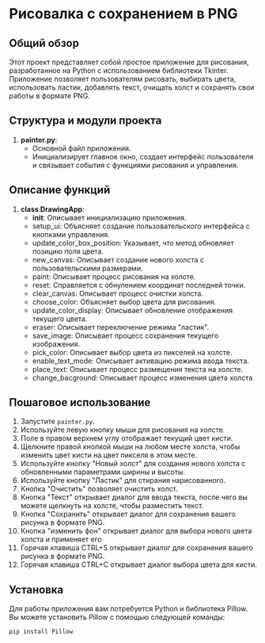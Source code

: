 # Рисовалка с сохранением в PNG

## Общий обзор

Этот проект представляет собой простое приложение для рисования, разработанное на Python с использованием библиотеки Tkinter. Приложение позволяет пользователям рисовать, выбирать цвета, использовать ластик, добавлять текст, очищать холст и сохранять свои работы в формате PNG.

## Структура и модули проекта

1. **painter.py**:
   - Основной файл приложения.
   - Инициализирует главное окно, создает интерфейс пользователя и связывает события с функциями рисования и управления.

## Описание функций

1. **class DrawingApp**:
   - __init__: Описывает инициализацию приложения.
   - setup_ui: Объясняет создание пользовательского интерфейса с кнопками управления.
   - update_color_box_position: Указывает, что метод обновляет позицию поля цвета.
   - new_canvas: Описывает создание нового холста с пользовательскими размерами.
   - paint: Описывает процесс рисования на холсте.
   - reset: Справляется с обнулением координат последней точки.
   - clear_canvas: Описывает процесс очистки холста.
   - choose_color: Объясняет выбор цвета для рисования.
   - update_color_display: Описывает обновление отображения текущего цвета.
   - eraser: Описывает переключение режима "ластик".
   - save_image: Описывает процесс сохранения текущего изображения.
   - pick_color: Описывает выбор цвета из пикселей на холсте.
   - enable_text_mode: Описывает активацию режима ввода текста.
   - place_text: Описывает процесс размещения текста на холсте.
   - change_bacground: Описывает процесс изменения цвета холста

## Пошаговое использование

1. Запустите `painter.py`.
2. Используйте левую кнопку мыши для рисования на холсте.
3. Поле в правом верхнем углу отображает текущий цвет кисти.
4. Щелкните правой кнопкой мыши на любом месте холста, чтобы изменить цвет кисти на цвет пикселя в этом месте.
5. Используйте кнопку "Новый холст" для создания нового холста с обновленными параметрами ширины и высоты.
6. Используйте кнопку "Ластик" для стирания нарисованного.
7. Кнопка "Очистить" позволяет очистить холст.
8. Кнопка "Текст" открывает диалог для ввода текста, после чего вы можете щелкнуть на холсте, чтобы разместить текст.
9. Кнопка "Сохранить" открывает диалог для сохранения вашего рисунка в формате PNG.
10. Кнопка "изменить фон" открывает диалог для выбора нового цвета холста и применяет его
11. Горячая клавиша CTRL+S открывает диалог для сохранения вашего рисунка в формате PNG.
12. Горячая клавиша CTRL+C открывает диалог выбора цвета для кисти.

## Установка

Для работы приложения вам потребуется Python и библиотека Pillow. Вы можете установить Pillow с помощью следующей команды:

```bash
pip install Pillow
